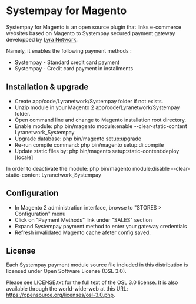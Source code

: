 # Systempay for Magento

Systempay for Magento is an open source plugin that links e-commerce websites based on Magento to Systempay secured payment gateway developped by [Lyra Network](https://www.lyra-network.com/).

Namely, it enables the following payment methods :
* Systempay - Standard credit card payment
* Systempay - Credit card payment in installments

## Installation & upgrade

- Create app/code/Lyranetwork/Systempay folder if not exists.
- Unzip module in your Magento 2 app/code/Lyranetwork/Systempay folder.
- Open command line and change to Magento installation root directory.
- Enable module: php bin/magento module:enable --clear-static-content Lyranetwork_Systempay
- Upgrade database: php bin/magento setup:upgrade
- Re-run compile command: php bin/magento setup:di:compile
- Update static files by: php bin/magento setup:static-content:deploy [locale]

In order to deactivate the module: php bin/magento module:disable --clear-static-content Lyranetwork_Systempay

## Configuration

- In Magento 2 administration interface, browse to "STORES > Configuration" menu
- Click on "Payment Methods" link under "SALES" section
- Expand Systempay payment method to enter your gateway credentials
- Refresh invalidated Magento cache afeter config saved. 

## License

Each Systempay payment module source file included in this distribution is licensed under Open Software License (OSL 3.0).

Please see LICENSE.txt for the full text of the OSL 3.0 license. It is also available through the world-wide-web at this URL: https://opensource.org/licenses/osl-3.0.php.
